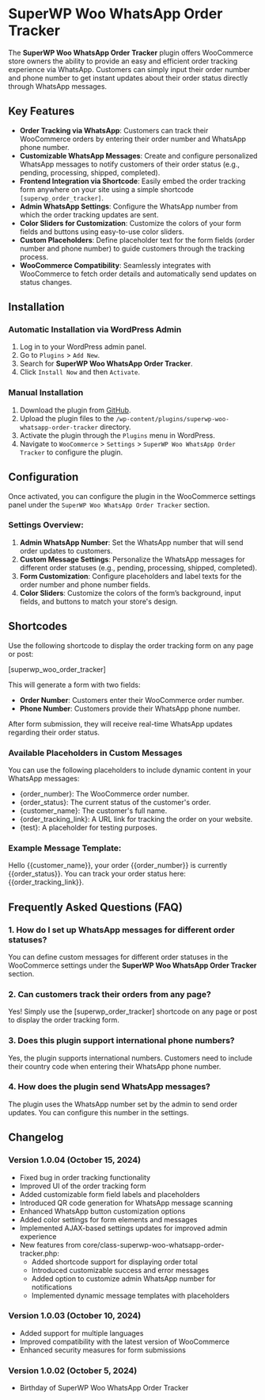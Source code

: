 # SuperWP Woo WhatsApp Order Tracker

The **SuperWP Woo WhatsApp Order Tracker** plugin offers WooCommerce store owners the ability to provide an easy and efficient order tracking experience via WhatsApp. Customers can simply input their order number and phone number to get instant updates about their order status directly through WhatsApp messages.

## Key Features

- **Order Tracking via WhatsApp**: Customers can track their WooCommerce orders by entering their order number and WhatsApp phone number.
- **Customizable WhatsApp Messages**: Create and configure personalized WhatsApp messages to notify customers of their order status (e.g., pending, processing, shipped, completed).
- **Frontend Integration via Shortcode**: Easily embed the order tracking form anywhere on your site using a simple shortcode `[superwp_order_tracker]`.
- **Admin WhatsApp Settings**: Configure the WhatsApp number from which the order tracking updates are sent.
- **Color Sliders for Customization**: Customize the colors of your form fields and buttons using easy-to-use color sliders.
- **Custom Placeholders**: Define placeholder text for the form fields (order number and phone number) to guide customers through the tracking process.
- **WooCommerce Compatibility**: Seamlessly integrates with WooCommerce to fetch order details and automatically send updates on status changes.

## Installation

### Automatic Installation via WordPress Admin

1. Log in to your WordPress admin panel.
2. Go to `Plugins` > `Add New`.
3. Search for **SuperWP Woo WhatsApp Order Tracker**.
4. Click `Install Now` and then `Activate`.

### Manual Installation

1. Download the plugin from [GitHub](https://github.com/Thiararapeter/SuperWP-Woo-WhatsApp-Order-Tracker).
2. Upload the plugin files to the `/wp-content/plugins/superwp-woo-whatsapp-order-tracker` directory.
3. Activate the plugin through the `Plugins` menu in WordPress.
4. Navigate to `WooCommerce` > `Settings` > `SuperWP Woo WhatsApp Order Tracker` to configure the plugin.

## Configuration

Once activated, you can configure the plugin in the WooCommerce settings panel under the `SuperWP Woo WhatsApp Order Tracker` section.

### Settings Overview:
1. **Admin WhatsApp Number**: Set the WhatsApp number that will send order updates to customers.
2. **Custom Message Settings**: Personalize the WhatsApp messages for different order statuses (e.g., pending, processing, shipped, completed).
3. **Form Customization**: Configure placeholders and label texts for the order number and phone number fields.
4. **Color Sliders**: Customize the colors of the form’s background, input fields, and buttons to match your store's design.

## Shortcodes

Use the following shortcode to display the order tracking form on any page or post:

[superwp_woo_order_tracker]

This will generate a form with two fields:

- **Order Number**: Customers enter their WooCommerce order number.
- **Phone Number**: Customers provide their WhatsApp phone number.

After form submission, they will receive real-time WhatsApp updates regarding their order status.

### Available Placeholders in Custom Messages
You can use the following placeholders to include dynamic content in your WhatsApp messages:
- {order_number}: The WooCommerce order number.
- {order_status}: The current status of the customer's order.
- {customer_name}: The customer's full name.
- {order_tracking_link}: A URL link for tracking the order on your website.
- {test}: A placeholder for testing purposes.

### Example Message Template:
Hello {{customer_name}}, your order {{order_number}} is currently {{order_status}}. You can track your order status here: {{order_tracking_link}}.

## Frequently Asked Questions (FAQ)

### 1. How do I set up WhatsApp messages for different order statuses?
You can define custom messages for different order statuses in the WooCommerce settings under the **SuperWP Woo WhatsApp Order Tracker** section.

### 2. Can customers track their orders from any page?
Yes! Simply use the [superwp_order_tracker] shortcode on any page or post to display the order tracking form.

### 3. Does this plugin support international phone numbers?
Yes, the plugin supports international numbers. Customers need to include their country code when entering their WhatsApp phone number.

### 4. How does the plugin send WhatsApp messages?
The plugin uses the WhatsApp number set by the admin to send order updates. You can configure this number in the settings.

## Changelog

### Version 1.0.04 (October 15, 2024)
* Fixed bug in order tracking functionality
* Improved UI of the order tracking form
* Added customizable form field labels and placeholders
* Introduced QR code generation for WhatsApp message scanning
* Enhanced WhatsApp button customization options
* Added color settings for form elements and messages
* Implemented AJAX-based settings updates for improved admin experience
* New features from core/class-superwp-woo-whatsapp-order-tracker.php:
  - Added shortcode support for displaying order total
  - Introduced customizable success and error messages
  - Added option to customize admin WhatsApp number for notifications
  - Implemented dynamic message templates with placeholders

### Version 1.0.03 (October 10, 2024)
* Added support for multiple languages
* Improved compatibility with the latest version of WooCommerce
* Enhanced security measures for form submissions

### Version 1.0.02 (October 5, 2024)
* Birthday of SuperWP Woo WhatsApp Order Tracker
